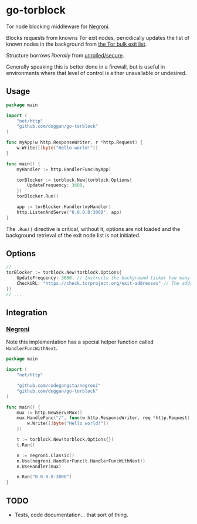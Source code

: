 # go-torblock

Tor node blocking middleware for [Negroni](https://github.com/codegangsta/negroni).

Blocks requests from knowns Tor exit nodes, periodically updates the list of known nodes in the background from [the Tor bulk exit list](https://check.torproject.org/cgi-bin/TorBulkExitList.py).

Structure borrows *liberally* from [unrolled/secure](https://github.com/unrolled/secure).

Generally speaking this is better done in a firewall, but is useful in environments where that level of control is either unavailable or undesired.

## Usage

```go
package main

import (
	"net/http"
	"github.com/duggan/go-torblock"
)

func myApp(w http.ResponseWriter, r *http.Request) {
	w.Write([]byte("Hello world!"))
}

func main() {
	myHandler := http.HandlerFunc(myApp)

	torBlocker := torblock.New(torblock.Options{
		UpdateFrequency: 3600,
	})
	torBlocker.Run()

	app := torBlocker.Handler(myHandler)
	http.ListenAndServe("0.0.0.0:3000", app)
}

```

The `.Run()` directive is critical, without it, options are not loaded and the background retrieval of the exit node list is not initiated.

## Options
```go
// ...
torBlocker := torblock.New(torblock.Options{
	UpdateFrequency: 3600, // Instructs the background ticker how many seconds to wait between updates. Default 3600 (one hour).
	CheckURL: "https://check.torproject.org/exit-addresses" // The address to pull the exit node list from. Useful for proxying, caching, or debugging.
})
// ...
```

## Integration

### [Negroni](https://github.com/codegangsta/negroni)
Note this implementation has a special helper function called `HandlerFuncWithNext`.

```go
package main

import (
	"net/http"

	"github.com/codegangsta/negroni"
	"github.com/duggan/go-torblock"
)

func main() {
	mux := http.NewServeMux()
	mux.HandleFunc("/", func(w http.ResponseWriter, req *http.Request) {
		w.Write([]byte("Hello world!"))
	})

	t := torblock.New(torblock.Options{})
	t.Run()

	n := negroni.Classic()
	n.Use(negroni.HandlerFunc(t.HandlerFuncWithNext))
	n.UseHandler(mux)

	n.Run("0.0.0.0:3000")
}

```

## TODO

* Tests, code documentation... that sort of thing.
